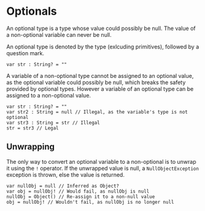# Optionals
An optional type is a type whose value could possibly be null. The value of a non-optional variable can never be null.

An optional type is denoted by the type (exlcuding primitives), followed by a question mark.

```
var str : String? = ""
```

A variable of a non-optional type cannot be assigned to an optional value, as the optional variable could possibly be null, which breaks the safety provided by optional types. However a variable of an optional type can be assigned to a non-optional value.

```
var str : String? = ""
var str2 : String = null // Illegal, as the variable's type is not optional
var str3 : String = str // Illegal
str = str3 // Legal
```

## Unwrapping
The only way to convert an optional variable to a non-optional is to unwrap it using the `!` operator. If the unwrapped value is null, a `NullObjectException` exception is thrown, else the value is returned.

```
var nullObj = null // Inferred as Object?
var obj = nullObj! // Would fail, as nullObj is null
nullObj = Object() // Re-assign it to a non-null value
obj = nullObj! // Wouldn't fail, as nullObj is no longer null
```